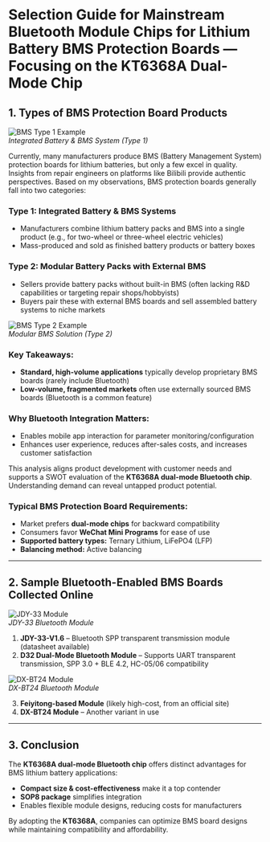# Selection Guide for Mainstream Bluetooth Module Chips for Lithium Battery BMS Protection Boards — Focusing on the KT6368A Dual-Mode Chip

## 1. Types of BMS Protection Board Products

![BMS Type 1 Example](https://github.com/blevoice/pic/blob/b4404aa54bf92959486b75bd7ac2d5e136a08866/2025062101.png?raw=true)  
*Integrated Battery & BMS System (Type 1)*

Currently, many manufacturers produce BMS (Battery Management System) protection boards for lithium batteries, but only a few excel in quality. Insights from repair engineers on platforms like Bilibili provide authentic perspectives. Based on my observations, BMS protection boards generally fall into two categories:

### Type 1: Integrated Battery & BMS Systems
- Manufacturers combine lithium battery packs and BMS into a single product (e.g., for two-wheel or three-wheel electric vehicles)
- Mass-produced and sold as finished battery products or battery boxes

### Type 2: Modular Battery Packs with External BMS
- Sellers provide battery packs without built-in BMS (often lacking R&D capabilities or targeting repair shops/hobbyists)
- Buyers pair these with external BMS boards and sell assembled battery systems to niche markets

![BMS Type 2 Example](https://github.com/blevoice/pic/blob/b4404aa54bf92959486b75bd7ac2d5e136a08866/2025062102.png?raw=true)  
*Modular BMS Solution (Type 2)*

### Key Takeaways:
- **Standard, high-volume applications** typically develop proprietary BMS boards (rarely include Bluetooth)
- **Low-volume, fragmented markets** often use externally sourced BMS boards (Bluetooth is a common feature)

### Why Bluetooth Integration Matters:
- Enables mobile app interaction for parameter monitoring/configuration
- Enhances user experience, reduces after-sales costs, and increases customer satisfaction

This analysis aligns product development with customer needs and supports a SWOT evaluation of the **KT6368A dual-mode Bluetooth chip**. Understanding demand can reveal untapped product potential.

### Typical BMS Protection Board Requirements:
- Market prefers **dual-mode chips** for backward compatibility
- Consumers favor **WeChat Mini Programs** for ease of use
- **Supported battery types:** Ternary Lithium, LiFePO4 (LFP)
- **Balancing method:** Active balancing

---

## 2. Sample Bluetooth-Enabled BMS Boards Collected Online

![JDY-33 Module](https://github.com/blevoice/pic/blob/b4404aa54bf92959486b75bd7ac2d5e136a08866/2025062103.png?raw=true)  
*JDY-33 Bluetooth Module*

1. **JDY-33-V1.6** – Bluetooth SPP transparent transmission module (datasheet available)
2. **D32 Dual-Mode Bluetooth Module** – Supports UART transparent transmission, SPP 3.0 + BLE 4.2, HC-05/06 compatibility

![DX-BT24 Module](https://github.com/blevoice/pic/blob/b4404aa54bf92959486b75bd7ac2d5e136a08866/2025062104.png?raw=true)  
*DX-BT24 Bluetooth Module*

3. **Feiyitong-based Module** (likely high-cost, from an official site)
4. **DX-BT24 Module** – Another variant in use

---

## 3. Conclusion

The **KT6368A dual-mode Bluetooth chip** offers distinct advantages for BMS lithium battery applications:
- **Compact size & cost-effectiveness** make it a top contender
- **SOP8 package** simplifies integration
- Enables flexible module designs, reducing costs for manufacturers

By adopting the **KT6368A**, companies can optimize BMS board designs while maintaining compatibility and affordability.